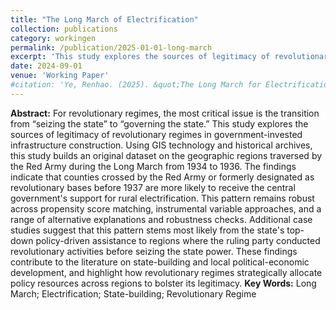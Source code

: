 ```yaml
---
title: "The Long March of Electrification"
collection: publications
category: workingen
permalink: /publication/2025-01-01-long-march
excerpt: 'This study explores the sources of legitimacy of revolutionary regimes in government-invested infrastructure construction.'
date: 2024-09-01
venue: 'Working Paper'
#citation: 'Ye, Renhao. (2025). &quot;The Long March for Electrification.&quot; <i>Working Paper</i>.'
---
```


**Abstract:**  For revolutionary regimes, the most critical issue is the transition from “seizing the state” to “governing the state.” This study explores the sources of legitimacy of revolutionary regimes in government-invested infrastructure construction. Using GIS technology and historical archives, this study builds an original dataset on the geographic regions traversed by the Red Army during the Long March from 1934 to 1936. The findings indicate that counties crossed by the Red Army or formerly designated as revolutionary bases before 1937 are more likely to receive the central government's support for rural electrification. This pattern remains robust across propensity score matching, instrumental variable approaches, and a range of alternative explanations and robustness checks. Additional case studies suggest that this pattern stems most likely from the state's top-down policy-driven assistance to regions where the ruling party conducted revolutionary activities before seizing the state power. These findings contribute to the literature on state-building and local political-economic development, and highlight how revolutionary regimes strategically allocate policy resources across regions to bolster its legitimacy.
**Key Words:** Long March; Electrification; State-building; Revolutionary Regime
